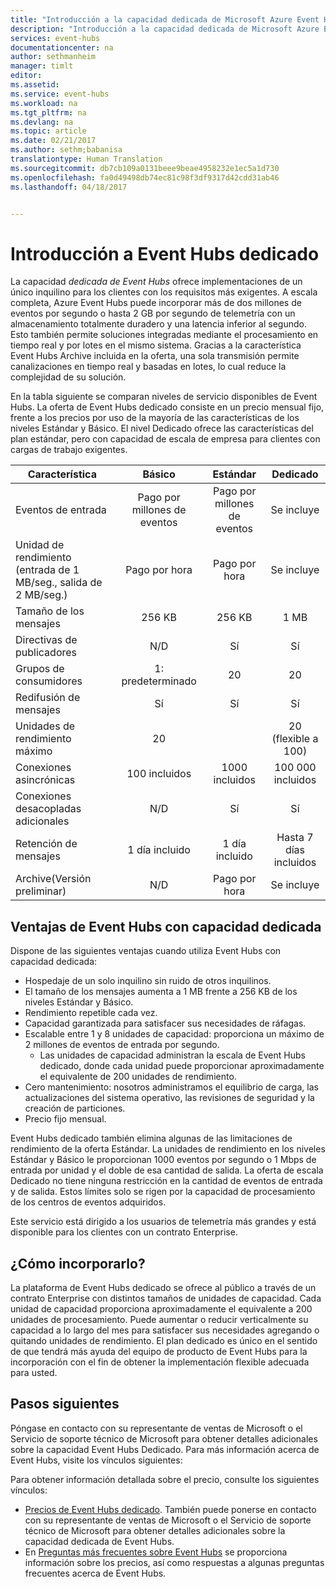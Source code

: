 ```yaml
---
title: "Introducción a la capacidad dedicada de Microsoft Azure Event Hubs | Microsoft Docs"
description: "Introducción a la capacidad dedicada de Microsoft Azure Event Hubs."
services: event-hubs
documentationcenter: na
author: sethmanheim
manager: timlt
editor: 
ms.assetid: 
ms.service: event-hubs
ms.workload: na
ms.tgt_pltfrm: na
ms.devlang: na
ms.topic: article
ms.date: 02/21/2017
ms.author: sethm;babanisa
translationtype: Human Translation
ms.sourcegitcommit: db7cb109a0131beee9beae4958232e1ec5a1d730
ms.openlocfilehash: fa0d49498db74ec81c98f3df9317d42cdd31ab46
ms.lasthandoff: 04/18/2017


---
```


# <a name="overview-of-event-hubs-dedicated"></a>Introducción a Event Hubs dedicado

La capacidad *dedicada de Event Hubs* ofrece implementaciones de un único inquilino para los clientes con los requisitos más exigentes. A escala completa, Azure Event Hubs puede incorporar más de dos millones de eventos por segundo o hasta 2 GB por segundo de telemetría con un almacenamiento totalmente duradero y una latencia inferior al segundo. Esto también permite soluciones integradas mediante el procesamiento en tiempo real y por lotes en el mismo sistema. Gracias a la característica Event Hubs Archive incluida en la oferta, una sola transmisión permite canalizaciones en tiempo real y basadas en lotes, lo cual reduce la complejidad de su solución.

En la tabla siguiente se comparan niveles de servicio disponibles de Event Hubs. La oferta de Event Hubs dedicado consiste en un precio mensual fijo, frente a los precios por uso de la mayoría de las características de los niveles Estándar y Básico. El nivel Dedicado ofrece las características del plan estándar, pero con capacidad de escala de empresa para clientes con cargas de trabajo exigentes. 

| Característica | Básico | Estándar | Dedicado |
| --- |:---:|:---:|:---:|
| Eventos de entrada | Pago por millones de eventos | Pago por millones de eventos | Se incluye |
| Unidad de rendimiento (entrada de 1 MB/seg., salida de 2 MB/seg.) | Pago por hora | Pago por hora | Se incluye |
| Tamaño de los mensajes | 256 KB | 256 KB | 1 MB |
| Directivas de publicadores | N/D | Sí | Sí |     
| Grupos de consumidores | 1: predeterminado | 20 | 20 | |
| Redifusión de mensajes | Sí | Sí | Sí |
| Unidades de rendimiento máximo | 20 | | 20 (flexible a 100)    | 1 CU≈200 |
| Conexiones asincrónicas | 100 incluidos | 1000 incluidos | 100 000 incluidos |
| Conexiones desacopladas adicionales | N/D | Sí | Sí |
| Retención de mensajes | 1 día incluido | 1 día incluido | Hasta 7 días incluidos |
| Archive(Versión preliminar) | N/D    | Pago por hora | Se incluye |

## <a name="benefits-of-event-hubs-dedicated-capacity"></a>Ventajas de Event Hubs con capacidad dedicada

Dispone de las siguientes ventajas cuando utiliza Event Hubs con capacidad dedicada:

* Hospedaje de un solo inquilino sin ruido de otros inquilinos.
* El tamaño de los mensajes aumenta a 1 MB frente a 256 KB de los niveles Estándar y Básico.
* Rendimiento repetible cada vez.
* Capacidad garantizada para satisfacer sus necesidades de ráfagas.
* Escalable entre 1 y 8 unidades de capacidad: proporciona un máximo de 2 millones de eventos de entrada por segundo.
  * Las unidades de capacidad administran la escala de Event Hubs dedicado, donde cada unidad puede proporcionar aproximadamente el equivalente de 200 unidades de rendimiento.
* Cero mantenimiento: nosotros administramos el equilibrio de carga, las actualizaciones del sistema operativo, las revisiones de seguridad y la creación de particiones.
* Precio fijo mensual.

Event Hubs dedicado también elimina algunas de las limitaciones de rendimiento de la oferta Estándar. La unidades de rendimiento en los niveles Estándar y Básico le proporcionan 1000 eventos por segundo o 1 Mbps de entrada por unidad y el doble de esa cantidad de salida. La oferta de escala Dedicado no tiene ninguna restricción en la cantidad de eventos de entrada y de salida. Estos límites solo se rigen por la capacidad de procesamiento de los centros de eventos adquiridos.

Este servicio está dirigido a los usuarios de telemetría más grandes y está disponible para los clientes con un contrato Enterprise.

## <a name="how-to-onboard"></a>¿Cómo incorporarlo?

La plataforma de Event Hubs dedicado se ofrece al público a través de un contrato Enterprise con distintos tamaños de unidades de capacidad. Cada unidad de capacidad proporciona aproximadamente el equivalente a 200 unidades de procesamiento. Puede aumentar o reducir verticalmente su capacidad a lo largo del mes para satisfacer sus necesidades agregando o quitando unidades de rendimiento. El plan dedicado es único en el sentido de que tendrá más ayuda del equipo de producto de Event Hubs para la incorporación con el fin de obtener la implementación flexible adecuada para usted. 

## <a name="next-steps"></a>Pasos siguientes
Póngase en contacto con su representante de ventas de Microsoft o el Servicio de soporte técnico de Microsoft para obtener detalles adicionales sobre la capacidad Event Hubs Dedicado. Para más información acerca de Event Hubs, visite los vínculos siguientes:

Para obtener información detallada sobre el precio, consulte los siguientes vínculos:

- [Precios de Event Hubs dedicado](https://azure.microsoft.com/pricing/details/event-hubs/). También puede ponerse en contacto con su representante de ventas de Microsoft o el Servicio de soporte técnico de Microsoft para obtener detalles adicionales sobre la capacidad dedicada de Event Hubs.
- En [Preguntas más frecuentes sobre Event Hubs](event-hubs-faq.md) se proporciona información sobre los precios, así como respuestas a algunas preguntas frecuentes acerca de Event Hubs. 

